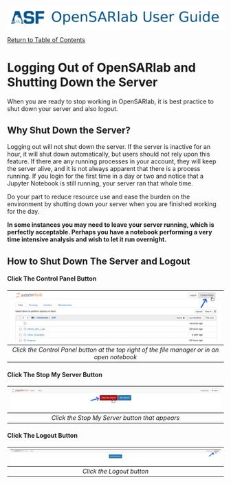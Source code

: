 [![OpenSARlab Header](../assets/OSL_user_guide_header.png)](../OpenSARlab_user_guide.md)

[Return to Table of Contents](OpenSARlab_user_guide.md)

# Logging Out of OpenSARlab and Shutting Down the Server

When you are ready to stop working in OpenSARlab, it is best practice to shut down your server and also logout.

## Why Shut Down the Server?
Logging out will not shut down the server. If the server is inactive for an hour, it will shut down automatically, but users should not rely upon this feature. If there are any running processes in your account, they will keep the server alive, and it is not always apparent that there is a process running. If you login for the first time in a day or two and notice that a Jupyter Notebook is still running, your server ran that whole time. 

Do your part to reduce resource use and ease the burden on the environment by shutting down your server when you are finished working for the day. 

**In some instances you may need to leave your server running, which is perfectly acceptable. Perhaps you have a notebook performing a very time intensive analysis and wish to let it run overnight.**

## How to Shut Down The Server and Logout

#### Click The Control Panel Button

| ![Click the Control Panel button](../assets/control_panel.png) | 
|:-------------:|
| *Click the Control Panel button at the top right of the file manager or in an open notebook* |

#### Click The Stop My Server Button

| ![Click the Stop My Server button](../assets/stop_my_server.png) | 
|:-------------:|
| *Click the Stop My Server button that appears* |

#### Click The Logout Button

| ![Click the Logout button](../assets/logout_2.png) | 
|:-------------:|
| *Click the Logout button* |


 